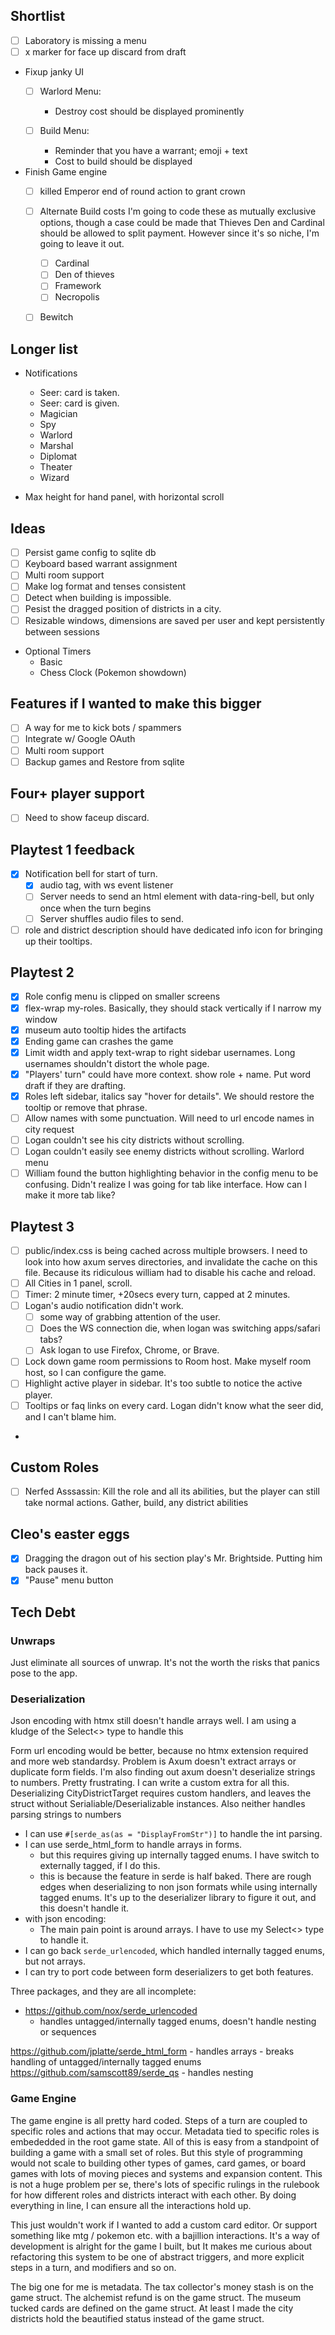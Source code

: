 ## Shortlist
- [ ] Laboratory is missing a menu
- [ ] x marker for face up discard from draft
- Fixup janky UI
    - [ ] Warlord Menu:
        - Destroy cost should be displayed prominently 

    - [ ] Build Menu:
        - Reminder that you have a warrant; emoji + text
        - Cost to build should be displayed

- Finish Game engine    
    - [ ] killed Emperor end of round action to grant crown
    - [ ] Alternate Build costs
        I'm going to code these as mutually exclusive options, though a case could be made that Thieves Den and Cardinal should be allowed to split payment. However since it's so niche, I'm going to leave it out.
        - [ ] Cardinal
        - [ ] Den of thieves
        - [ ] Framework
        - [ ] Necropolis
    - [ ] Bewitch


## Longer list
- Notifications
    - Seer: card is taken. 
    - Seer: card is given.
    - Magician
    - Spy
    - Warlord 
    - Marshal
    - Diplomat
    - Theater 
    - Wizard 

- Max height for hand panel, with horizontal scroll

## Ideas
- [ ] Persist game config to sqlite db
- [ ] Keyboard based warrant assignment
- [ ] Multi room support
- [ ] Make log format and tenses consistent
- [ ] Detect when building is impossible.
- [ ] Pesist the dragged position of districts in a city.
- [ ] Resizable windows, dimensions are saved per user and kept persistently between sessions
- Optional Timers
    - Basic
    - Chess Clock (Pokemon showdown)

## Features if I wanted to make this bigger
- [ ] A way for me to kick bots / spammers
- [ ] Integrate w/ Google OAuth
- [ ] Multi room support
- [ ] Backup games and Restore from sqlite

## Four+ player support
- [ ] Need to show faceup discard.

## Playtest 1 feedback
- [x] Notification bell for start of turn.
    - [x] audio tag, with ws event listener
    - [ ] Server needs to send an html element with data-ring-bell, but only once when the turn begins
    - [ ] Server shuffles audio files to send.
- [ ] role and district description should have dedicated info icon for bringing up their tooltips.

## Playtest 2
- [x] Role config menu is clipped on smaller screens
- [x] flex-wrap my-roles. Basically, they should stack vertically if I narrow my window
- [x] museum auto tooltip hides the artifacts
- [x] Ending game can crashes the game
- [x] Limit width and apply text-wrap to right sidebar usernames. Long usernames shouldn't distort the whole page.
- [x] "Players' turn" could have more context. show role + name. Put word draft if they are drafting.
- [x] Roles left sidebar, italics say "hover for details". We should restore the tooltip or remove that phrase.
- [ ] Allow names with some punctuation. Will need to url encode names in city request
- [ ] Logan couldn't see his city districts without scrolling.
- [ ] Logan couldn't easily see enemy districts without scrolling. Warlord menu
- [ ] William found the button highlighting behavior in the config menu to be confusing. Didn't realize I was going for tab like interface. How can I make it more tab like?

## Playtest 3
- [ ] public/index.css is being cached across multiple browsers. I need to look into how axum serves directories, and invalidate the cache on this file. Because its ridiculous william had to disable his cache and reload.
- [ ] All Cities in 1 panel, scroll.
- [ ] Timer:  2 minute timer, +20secs every turn, capped at 2 minutes.
- [ ] Logan's audio notification didn't work.
    - [ ] some way of grabbing attention of the user. 
    - [ ] Does the WS connection die, when logan was switching apps/safari tabs?
    - [ ] Ask logan to use Firefox, Chrome, or Brave.
- [ ] Lock down game room permissions to Room host. Make myself room host, so I can configure the game.
- [ ] Highlight active player in sidebar. It's too subtle to notice the active player.
- [ ] Tooltips or faq links on every card. Logan didn't know what the seer did, and I can't blame him.
-

## Custom Roles
- [ ] Nerfed Asssassin: Kill the role and all its abilities, but the player can still take normal actions. Gather, build, any district abilities

## Cleo's easter eggs
- [x] Dragging the dragon out of his section play's Mr. Brightside. Putting him back pauses it.
- [x] "Pause" menu button

## Tech Debt
### Unwraps
Just eliminate all sources of unwrap. It's not the worth the risks that panics pose to the app.

### Deserialization
Json encoding with htmx still doesn't handle arrays well. I am using a kludge of the Select<> type to handle this

Form url encoding would be better, because no htmx extension required and more web standardsy. Problem is Axum doesn't extract arrays or duplicate form fields. I'm also finding out axum doesn't deserialize strings to numbers. Pretty frustrating. I can write a custom extra for all this.
Deserializing CityDistrictTarget requires custom handlers, and leaves the struct without Serialiable/Deserializable instances.
Also neither handles parsing strings to numbers

- I can use `#[serde_as(as = "DisplayFromStr")]` to handle the int parsing.
- I can use serde_html_form to handle arrays in forms.
    - but this requires giving up internally tagged enums. I have switch to externally tagged, if I do this.
    - this is because the feature in serde is half baked. There are rough edges when deserializing to non json formats while using internally tagged enums. It's up to the deserializer library to figure it out, and this doesn't handle it.
- with json encoding:
    - The main pain point is around arrays. I have to use my Select<> type to handle it.
- I can go back `serde_urlencoded`, which handled internally tagged enums, but not arrays.
- I can try to port code between form deserializers to get both features.


Three packages, and they are all incomplete:
- https://github.com/nox/serde_urlencoded
    - handles untagged/internally tagged enums, doesn't handle nesting or sequences

https://github.com/jplatte/serde_html_form
    - handles arrays
    - breaks handling of untagged/internally tagged enums
https://github.com/samscott89/serde_qs
    - handles nesting

### Game Engine
The game engine is all pretty hard coded. Steps of a turn are coupled to specific roles and actions that may occur. Metadata tied to specific roles is embededded in the root game state. All of this is easy from a standpoint of building a game with a small set of roles. But this style of programming would not scale to building other types of games, card games, or board games with lots of moving pieces and systems and expansion content. This is not a huge problem per se, there's lots of specific rulings in the rulebook for how different roles and districts interact with each other. By doing everything in line, I can ensure all the interactions hold up.

This just wouldn't work if I wanted to add a custom card editor. Or support something like mtg / pokemon etc. with a bajillion interactions. It's a way of development is alright for the game I built, but It makes me curious about refactoring this system to be one of abstract triggers, and more explicit steps in a turn, and modifiers and so on. 

The big one for me is metadata. The tax collector's money stash is on the game struct. The alchemist refund is on the game struct. The museum tucked cards are defined on the game struct. 
At least I made the city districts hold the beautified status instead of the game struct.
